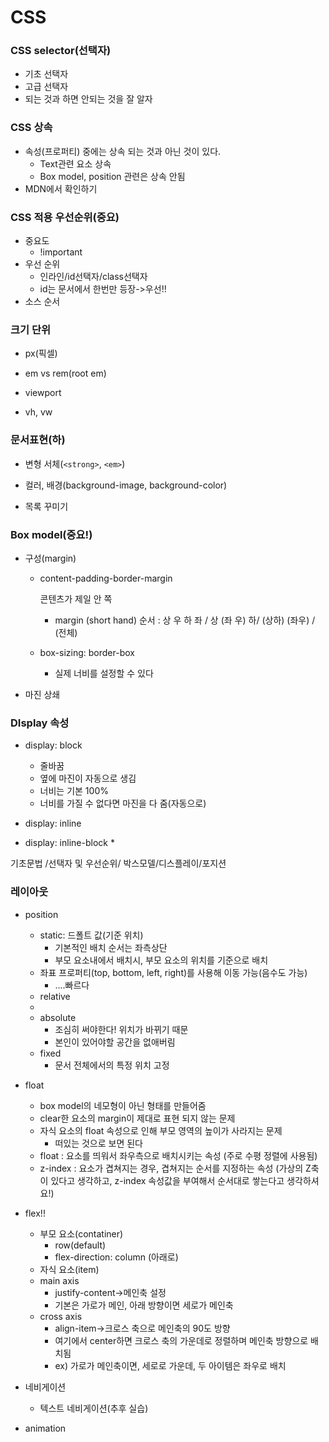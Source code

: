 # CSS

### CSS selector(선택자)

* 기초 선택자
* 고급 선택자
* 되는 것과 하면 안되는 것을 잘 알자



### CSS 상속

* 속성(프로퍼티) 중에는 상속 되는 것과 아닌 것이 있다.
  * Text관련 요소 상속
  * Box model, position 관련은 상속 안됨
* MDN에서 확인하기



### CSS 적용 우선순위(중요)

* 중요도
  * !important
* 우선 순위
  * 인라인/id선택자/class선택자
  * id는 문서에서 한번만 등장->우선!!
* 소스 순서



### 크기 단위

* px(픽셀)

* em vs rem(root em)

* viewport

* vh, vw

  

### 문서표현(하)

* 변형 서체(`<strong>`, `<em>`)

* 컬러, 배경(background-image, background-color)

* 목록 꾸미기

  

### Box model(중요!)

* 구성(margin)

  * content-padding-border-margin

    콘텐츠가 제일 안 쪽

    * margin (short hand) 순서 : 상 우 하 좌 / 상 (좌 우) 하/ (상하) (좌우) / (전체)

  * box-sizing: border-box

    * 실제 너비를 설정할 수 있다

* 마진 상쇄



### DIsplay 속성

* display: block
  * 줄바꿈
  * 옆에 마진이 자동으로 생김
  * 너비는 기본 100%
  * 너비를 가질 수 없다면 마진을 다 줌(자동으로)
* display: inline

* display: inline-block
  * 

기초문법 /선택자 및 우선순위/ 박스모델/디스플레이/포지션



### 레이아웃

* position
  * static: 드폴트 값(기준 위치)
    * 기본적인 배치 순서는 좌측상단
    * 부모 요소내에서 배치시, 부모 요소의 위치를 기준으로 배치
  * 좌표 프로퍼티(top, bottom, left, right)를 사용해 이동 가능(음수도 가능)
    * ....빠르다
  * relative
  * 
  * absolute
    * 조심히 써야한다! 위치가 바뀌기 때문
    * 본인이 있어야할 공간을 없애버림
  * fixed
    * 문서 전체에서의 특정 위치 고정
* float
  * box model의 네모형이 아닌 형태를 만들어줌
  * clear한 요소의 margin이 제대로 표현 되지 않는 문제
  * 자식 요소의 float 속성으로 인해 부모 영역의 높이가 사라지는 문제
    * 떠있는 것으로 보면 된다 
   * float : 요소를 띄워서 좌우측으로 배치시키는 속성 (주로 수평 정렬에 사용됨)
   * z-index : 요소가 겹쳐지는 경우, 겹쳐지는 순서를 지정하는 속성 (가상의 Z축이 있다고 생각하고, z-index 속성값을 부여해서 순서대로 쌓는다고 생각하셔요!)

* flex!!
  * 부모 요소(contatiner)
    * row(default)
    * flex-direction: column (아래로)
  * 자식 요소(item)
  * main axis
    * justify-content->메인축 설정
    * 기본은 가로가 메인, 아래 방향이면 세로가 메인축
  * cross axis
    * align-item->크로스 축으로 메인축의 90도 방향
    * 여기에서 center하면 크로스 축의 가운데로 정렬하며 메인축 방향으로 배치됨
    * ex) 가로가 메인축이면, 세로로 가운데, 두 아이템은 좌우로 배치





* 네비게이션
  * 텍스트 네비게이션(추후 실습)
* animation

